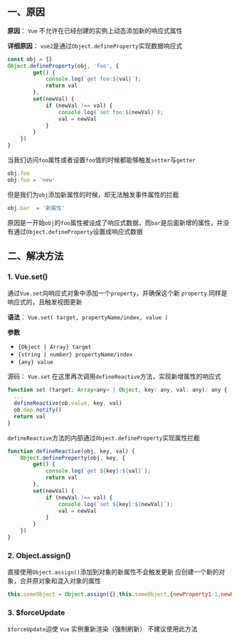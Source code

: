 ## 一、原因
**原因**：
`Vue` 不允许在已经创建的实例上动态添加新的响应式属性

**详细原因**：
`vue2`是通过`Object.defineProperty`实现数据响应式
```js
const obj = {}
Object.defineProperty(obj, 'foo', {
        get() {
            console.log(`get foo:${val}`);
            return val
        },
        set(newVal) {
            if (newVal !== val) {
                console.log(`set foo:${newVal}`);
                val = newVal
            }
        }
    })
}
```

当我们访问`foo`属性或者设置`foo`值的时候都能够触发`setter`与`getter`
```js
obj.foo   
obj.foo = 'new'
```

但是我们为`obj`添加新属性的时候，却无法触发事件属性的拦截
```js
obj.bar  = '新属性'
```

原因是一开始`obj`的`foo`属性被设成了响应式数据，而`bar`是后面新增的属性，并没有通过`Object.defineProperty`设置成响应式数据

## 二、解决方法

### 1. Vue.set()
通过`Vue.set`向响应式对象中添加一个`property`，并确保这个新 `property` 同样是响应式的，且触发视图更新

**语法**：
`Vue.set( target, propertyName/index, value )`

**参数**
- `{Object | Array} target`
- `{string | number} propertyName/index`
- `{any} value`

源码：
`Vue.set` 在这里再次调用`defineReactive`方法，实现新增属性的响应式
```js
function set (target: Array<any> | Object, key: any, val: any): any {
  ...
  defineReactive(ob.value, key, val)
  ob.dep.notify()
  return val
}
```

`defineReactive`方法的内部通过`Object.defineProperty`实现属性拦截
```js
function defineReactive(obj, key, val) {
    Object.defineProperty(obj, key, {
        get() {
            console.log(`get ${key}:${val}`);
            return val
        },
        set(newVal) {
            if (newVal !== val) {
                console.log(`set ${key}:${newVal}`);
                val = newVal
            }
        }
    })
}
```

### 2. Object.assign()
直接使用`Object.assign()`添加到对象的新属性不会触发更新
应创建一个新的对象，合并原对象和混入对象的属性

```js
this.someObject = Object.assign({},this.someObject,{newProperty1:1,newProperty2:2 ...})
```

### 3. $forceUpdate
`$forceUpdate`迫使 `Vue` 实例重新渲染（强制刷新）
不建议使用此方法